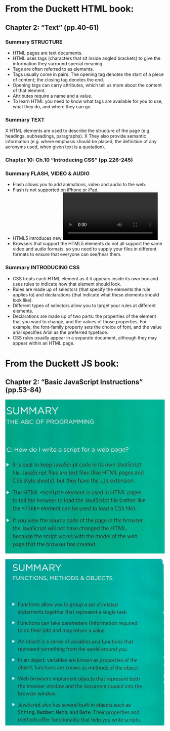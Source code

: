 # From the Duckett HTML book:

## Chapter 2: “Text” (pp.40-61)

### Summary STRUCTURE

* HTML pages are text documents.
* HTML uses tags (characters that sit inside angled 
brackets) to give the information they surround special 
meaning.
* Tags are often referred to as elements.
* Tags usually come in pairs. The opening tag denotes 
the start of a piece of content; the closing tag denotes 
the end.
* Opening tags can carry attributes, which tell us more 
about the content of that element.
* Attributes require a name and a value.
* To learn HTML you need to know what tags are 
available for you to use, what they do, and where they 
can go.

### Summary TEXT
X HTML elements are used to describe the structure of 
the page (e.g. headings, subheadings, paragraphs).
X They also provide semantic information (e.g. where 
emphasis should be placed, the definition of any 
acronyms used, when given text is a quotation).

### Chapter 10: Ch.10 “Introducing CSS” (pp.226-245)

### Summary FLASH, VIDEO & AUDIO
* Flash allows you to add animations, video and audio to 
the web.
* Flash is not supported on iPhone or iPad.
* HTML5 introduces new <video> and <audio>
elements for adding video and audio to web pages, but 
these are only supported in the latest browsers.
* Browsers that support the HTML5 elements do not 
all support the same video and audio formats, so you 
need to supply your files in different formats to ensure 
that everyone can see/hear them. 
  
  
  
### Summary INTRODUCING CSS
* CSS treats each HTML element as if it appears inside its own box and uses rules to indicate how that element should look.
* Rules are made up of selectors (that specify the elements the rule applies to) and declarations (that indicate what these elements should look like).
* Different types of selectors allow you to target your rules at different elements.
* Declarations are made up of two parts: the properties of the element that you want to change, and the values of those properties. For example, the font-family 
property sets the choice of font, and the value arial specifies Arial as the preferred typeface.
* CSS rules usually appear in a separate document, although they may appear within an HTML page.
  
#  From the Duckett JS book:

  ## Chapter 2: “Basic JavaScript Instructions” (pp.53-84)
![sumerize ](Capture.png)
  
  ![secnd chapter sumer](new.png)

  
  
  
